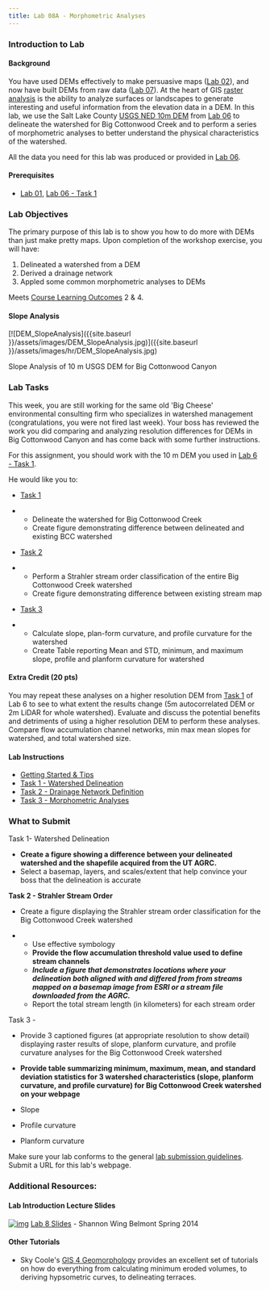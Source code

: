 ```yaml
---
title: Lab 08A - Morphometric Analyses
---
```


### Introduction to Lab

#### Background

You have used DEMs effectively to make persuasive maps ([Lab 02](http://gis.joewheaton.org/assignments/labs/old-labs/Georeferencing)), and now have built DEMs from raw data ([Lab 07](http://gis.joewheaton.org/assignments/labs/lab-07---building-dems)).  At the heart of GIS [raster analysis](http://gis.joewheaton.org/topics/raster-analyses) is the ability to analyze surfaces or landscapes to generate interesting and useful information from the elevation data in a DEM.  In this lab, we use the Salt Lake County [USGS NED 10m DEM](http://gis.utah.gov/data/elevation-terrain-data/10-30-meter-elevation-models-usgs-ned/) from [Lab 06](http://gis.joewheaton.org/assignments/labs/lab06-1) to delineate the watershed for Big Cottonwood Creek and to perform a series of morphometric analyses to better understand the physical characteristics of the watershed.

All the data you need for this lab was produced or provided in [Lab 06](http://gis.joewheaton.org/assignments/labs/lab06-1).

#### Prerequisites

- [Lab 01](http://gis.joewheaton.org/assignments/labs/lab01), [Lab 06 - Task 1](http://gis.joewheaton.org/assignments/labs/lab06-1)

### Lab Objectives

The primary purpose of this lab is to show you how to do more with DEMs than just make pretty maps. Upon completion of the workshop exercise, you will have:

1. Delineated a watershed from a DEM
2. Derived a drainage network
3. Appled some common morphometric analyses to DEMs

Meets [Course Learning Outcomes](http://gis.joewheaton.org/about/primary-learning-outcomes) 2 & 4. 

#### Slope Analysis

[![DEM_SlopeAnalysis]({{site.baseurl }}/assets/images/DEM_SlopeAnalysis.jpg)]({{site.baseurl }}/assets/images/hr/DEM_SlopeAnalysis.jpg)

Slope Analysis of 10 m USGS DEM for Big Cottonwood Canyon

### Lab Tasks

This week, you are still working for the same old 'Big Cheese' environmental consulting firm who specializes in watershed management (congratulations, you were not fired last week). Your boss has reviewed the work you did comparing and analyzing resolution differences for DEMs in Big Cottonwood Canyon and has come back with some further instructions. 

For this assignment, you should work with the 10 m DEM you used in [Lab 6 - Task 1](http://gis.joewheaton.org/assignments/labs/lab-8---choice/lab08a/task-1---watershed-delineation). 

He would like you to: 

- [Task 1](http://gis.joewheaton.org/assignments/labs/lab-8---choice/lab08a/task-1---watershed-delineation)

- - Delineate the watershed for Big Cottonwood Creek
  - Create figure demonstrating difference between delineated and existing BCC watershed

- [Task 2](http://gis.joewheaton.org/assignments/labs/lab-8---choice/lab08a/task-2---drainage-networkd-defnition)

- - Perform a Strahler stream order classification of the entire Big Cottonwood Creek watershed
  - Create figure demonstrating difference between existing stream map

- [Task 3](http://gis.joewheaton.org/assignments/labs/lab-8---choice/lab08a/task-3---morphometric-analyses)

- - Calculate slope, plan-form curvature, and profile curvature for the watershed
  - Create Table reporting Mean and STD, minimum, and maximum slope, profile and planform curvature for watershed

#### Extra Credit (20 pts)

You may repeat these analyses on a higher resolution DEM from [Task 1](http://gis.joewheaton.org/assignments/labs/lab-8---choice/lab08a/task-1---watershed-delineation) of Lab 6 to see to what extent the results change (5m autocorrelated DEM or 2m LiDAR for whole watershed).  Evaluate and discuss the potential benefits and detriments of using a higher resolution DEM to perform these analyses.  Compare flow accumulation channel networks, min max mean slopes for watershed, and total watershed size. 

#### Lab Instructions

- [Getting Started & Tips](http://gis.joewheaton.org/assignments/labs/lab-8---choice/lab08a/getting-started-tips)
- [Task 1 - Watershed Delineation](http://gis.joewheaton.org/assignments/labs/lab-8---choice/lab08a/task-1---watershed-delineation)
- [Task 2 - Drainage Network Definition](http://gis.joewheaton.org/assignments/labs/lab-8---choice/lab08a/task-2---drainage-networkd-defnition)
- [Task 3 - Morphometric Analyses](http://gis.joewheaton.org/assignments/labs/lab-8---choice/lab08a/task-3---morphometric-analyses)

### What to Submit

Task 1- Watershed Delineation

- **Create a figure showing a difference between your delineated watershed and the shapefile acquired from the UT AGRC.**
- Select a basemap, layers, and scales/extent that help convince your boss that the delineation is accurate

**Task 2 - Strahler Stream Order**

- Create a figure displaying the Strahler stream order classification for the Big Cottonwood Creek watershed 

- - Use effective symbology
  - **Provide the flow accumulation threshold value used to define stream channels** 
  - ***Include a figure that demonstrates locations where your delineation both aligned with and differed from from streams mapped on a basemap image from ESRI or a stream file downloaded from the AGRC.***
  - Report the total stream length (in kilometers) for each stream order

Task 3 - 

- Provide 3 captioned figures (at appropriate resolution to show detail) displaying raster results of slope, planform curvature, and profile curvature analyses for the Big Cottonwood Creek watershed


- **Provide table summarizing minimum, maximum, mean, and standard deviation statistics for 3 watershed characteristics (slope, planform curvature, and profile curvature) for Big Cottonwood Creek watershed on your webpage**


- Slope
- Profile curvature
- Planform curvature

 

Make sure your lab conforms to the general [lab submission guidelines](http://a/joewheaton.org/gis-wats-4930-6920/labs#TOC-Lab-Submission-Guidelines). Submit a URL for this lab's webpage.

### Additional Resources:

#### Lab Introduction Lecture Slides

[![img](http://gis.joewheaton.org/_/rsrc/1325801572897/assignments/labs/lab01/PDF_Icon.png)](http://gis.joewheaton.org/assignments/labs/lab01/PDF_Icon.png?attredirects=0) [Lab 8 Slides](https://usu.instructure.com/courses/280048/files/46262484/download?wrap=1) - Shannon Wing Belmont  Spring 2014

#### Other Tutorials

- Sky Coole's [GIS 4 Geomorphology](http://gis4geomorphology.com/) provides an excellent set of tutorials on how do everything from calculating minimum eroded volumes, to deriving hypsometric curves, to delineating terraces.  

